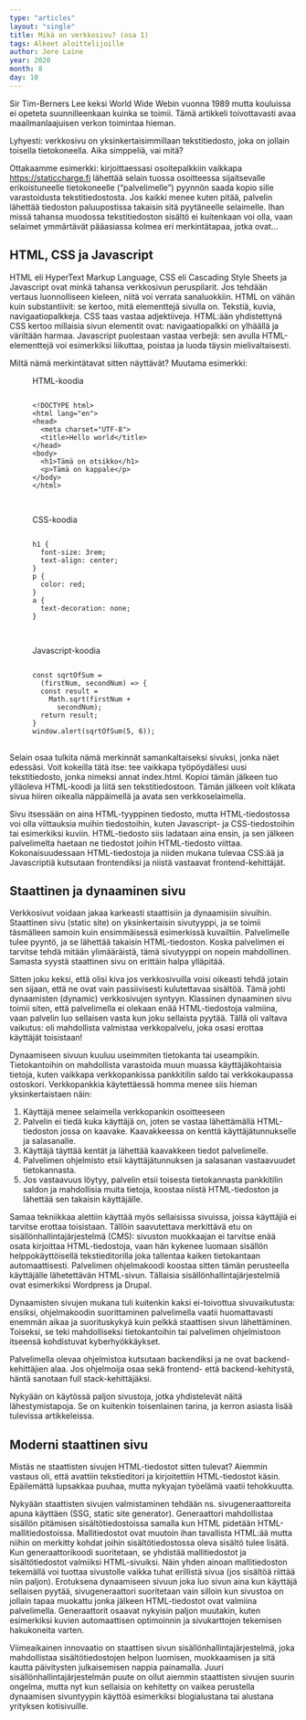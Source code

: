 ```yaml
---
type: "articles"
layout: "single"
title: Mikä on verkkosivu? (osa 1)
tags: Alkeet aloittelijoille
author: Jere Laine
year: 2020
month: 8
day: 10
---
```


Sir Tim-Berners Lee keksi World Wide Webin vuonna 1989 mutta kouluissa ei opeteta suunnilleenkaan kuinka se toimii. Tämä artikkeli toivottavasti avaa maailmanlaajuisen verkon toimintaa hieman.

Lyhyesti: verkkosivu on yksinkertaisimmillaan tekstitiedosto, joka on jollain toisella tietokoneella. Aika simppeliä, vai mitä?

Ottakaamme esimerkki: kirjoittaessasi osoitepalkkiin vaikkapa https://staticcharge.fi lähettää selain tuossa osoitteessa sijaitsevalle erikoistuneelle tietokoneelle (“palvelimelle”) pyynnön saada kopio sille varastoidusta tekstitiedostosta. Jos kaikki menee kuten pitää, palvelin lähettää tiedoston paluupostissa takaisin sitä pyytäneelle selaimelle. Ihan missä tahansa muodossa tekstitiedoston sisältö ei kuitenkaan voi olla, vaan selaimet ymmärtävät pääasiassa kolmea eri merkintätapaa, jotka ovat…

## HTML, CSS ja Javascript

HTML eli HyperText Markup Language, CSS eli Cascading Style Sheets ja Javascript ovat minkä tahansa verkkosivun peruspilarit. Jos tehdään vertaus luonnolliseen kieleen, niitä voi verrata sanaluokkiin. HTML on vähän kuin substantiivit: se kertoo, mitä elementtejä sivulla on. Tekstiä, kuvia, navigaatiopalkkeja. CSS taas vastaa adjektiiveja. HTML:ään yhdistettynä CSS kertoo millaisia sivun elementit ovat: navigaatiopalkki on ylhäällä ja väriltään harmaa. Javascript puolestaan vastaa verbejä: sen avulla HTML-elementtejä voi esimerkiksi liikuttaa, poistaa ja luoda täysin mielivaltaisesti.

Miltä nämä merkintätavat sitten näyttävät? Muutama esimerkki:

<div class="row">
<div class="col-md-4">
<figure>
<figcaption>HTML-koodia</figcaption>
<pre>
<code>
&lt;!DOCTYPE html&gt;
&lt;html lang="en"&gt;
&lt;head&gt;
  &lt;meta charset="UTF-8"&gt;
  &lt;title>Hello world&lt;/title&gt;
&lt;/head&gt;
&lt;body&gt;
  &lt;h1&gt;Tämä on otsikko&lt;/h1&gt;
  &lt;p&gt;Tämä on kappale&lt;/p&gt;
&lt;/body&gt;
&lt;/html&gt;

</code>
</pre>
</figure>
</div>
<div class="col-md-4">
<figure>
<figcaption>CSS-koodia</figcaption>
<pre>
<code>
h1 {
  font-size: 3rem;
  text-align: center;
}
p {
  color: red;
}
a {
  text-decoration: none;
}

</code> 
</pre>
</figure>
</div>
<div class="col-md-4">
<figure>
<figcaption>Javascript-koodia</figcaption>
<pre>
<code>
const sqrtOfSum =
  (firstNum, secondNum) => {
  const result =
    Math.sqrt(firstNum +
      secondNum);
  return result;
}
window.alert(sqrtOfSum(5, 6));
</code>
</pre>
</figure>
</div>
</div>

Selain osaa tulkita nämä merkinnät samankaltaiseksi sivuksi, jonka näet edessäsi. Voit kokeilla tätä itse: tee vaikkapa työpöydällesi uusi tekstitiedosto, jonka nimeksi annat index.html. Kopioi tämän jälkeen tuo ylläoleva HTML-koodi ja liitä sen tekstitiedostoon. Tämän jälkeen voit klikata sivua hiiren oikealla näppäimellä ja avata sen verkkoselaimella.

Sivu itsessään on aina HTML-tyyppinen tiedosto, mutta HTML-tiedostossa voi olla viittauksia muihin tiedostoihin, kuten Javascript- ja CSS-tiedostoihin tai esimerkiksi kuviin. HTML-tiedosto siis ladataan aina ensin, ja sen jälkeen palvelimelta haetaan ne tiedostot joihin HTML-tiedosto viittaa. Kokonaisuudessaan HTML-tiedostoja ja niiden mukana tulevaa CSS:ää ja Javascriptiä kutsutaan frontendiksi ja niistä vastaavat frontend-kehittäjät.

## Staattinen ja dynaaminen sivu

Verkkosivut voidaan jakaa karkeasti staattisiin ja dynaamisiin sivuihin. Staattinen sivu (static site) on yksinkertaisin sivutyyppi, ja se toimii täsmälleen samoin kuin ensimmäisessä esimerkissä kuvailtiin. Palvelimelle tulee pyyntö, ja se lähettää takaisin HTML-tiedoston. Koska palvelimen ei tarvitse tehdä mitään ylimääräistä, tämä sivutyyppi on nopein mahdollinen. Samasta syystä staattinen sivu on erittäin halpa ylläpitää.

Sitten joku keksi, että olisi kiva jos verkkosivuilla voisi oikeasti tehdä jotain sen sijaan, että ne ovat vain passiivisesti kulutettavaa sisältöä. Tämä johti dynaamisten (dynamic) verkkosivujen syntyyn. Klassinen dynaaminen sivu toimii siten, että palvelimella ei olekaan enää HTML-tiedostoja valmiina, vaan palvelin luo sellaisen vasta kun joku sellaista pyytää. Tällä oli valtava vaikutus: oli mahdollista valmistaa verkkopalvelu, joka osasi erottaa käyttäjät toisistaan!

Dynaamiseen sivuun kuuluu useimmiten tietokanta tai useampikin. Tietokantoihin on mahdollista varastoida muun muassa käyttäjäkohtaisia tietoja, kuten vaikkapa verkkopankissa pankkitilin saldo tai verkkokaupassa ostoskori. Verkkopankkia käytettäessä homma menee siis hieman yksinkertaistaen näin:

1. Käyttäjä menee selaimella verkkopankin osoitteeseen
2. Palvelin ei tiedä kuka käyttäjä on, joten se vastaa lähettämällä HTML-tiedoston jossa on kaavake. Kaavakkeessa on kenttä käyttäjätunnukselle ja salasanalle.
3. Käyttäjä täyttää kentät ja lähettää kaavakkeen tiedot palvelimelle.
4. Palvelimen ohjelmisto etsii käyttäjätunnuksen ja salasanan vastaavuudet tietokannasta.
5. Jos vastaavuus löytyy, palvelin etsii toisesta tietokannasta pankkitilin saldon ja mahdollisia muita tietoja, koostaa niistä HTML-tiedoston ja lähettää sen takaisin käyttäjälle.

Samaa tekniikkaa alettiin käyttää myös sellaisissa sivuissa, joissa käyttäjiä ei tarvitse erottaa toisistaan. Tällöin saavutettava merkittävä etu on sisällönhallintajärjestelmä (CMS): sivuston muokkaajan ei tarvitse enää osata kirjoittaa HTML-tiedostoja, vaan hän kykenee luomaan sisällön helppokäyttöisellä tekstieditorilla joka tallentaa kaiken tietokantaan automaattisesti. Palvelimen ohjelmakoodi koostaa sitten tämän perusteella käyttäjälle lähetettävän HTML-sivun. Tällaisia sisällönhallintajärjestelmiä ovat esimerkiksi Wordpress ja Drupal.

Dynaamisten sivujen mukana tuli kuitenkin kaksi ei-toivottua sivuvaikutusta: ensiksi, ohjelmakoodin suorittaminen palvelimella vaatii huomattavasti enemmän aikaa ja suorituskykyä kuin pelkkä staattisen sivun lähettäminen. Toiseksi, se teki mahdolliseksi tietokantoihin tai palvelimen ohjelmistoon itseensä kohdistuvat kyberhyökkäykset. 

Palvelimella olevaa ohjelmistoa kutsutaan backendiksi ja ne ovat backend-kehittäjien alaa. Jos ohjelmoija osaa sekä frontend- että backend-kehitystä, häntä sanotaan full stack-kehittäjäksi.

Nykyään on käytössä paljon sivustoja, jotka yhdistelevät näitä lähestymistapoja. Se on kuitenkin toisenlainen tarina, ja kerron asiasta lisää tulevissa artikkeleissa.

## Moderni staattinen sivu

Mistäs ne staattisten sivujen HTML-tiedostot sitten tulevat? Aiemmin vastaus oli, että avattiin tekstieditori ja kirjoitettiin HTML-tiedostot käsin. Epäilemättä lupsakkaa puuhaa, mutta nykyajan työelämä vaatii tehokkuutta.

Nykyään staattisten sivujen valmistaminen tehdään ns. sivugeneraattoreita apuna käyttäen (SSG, static site generator). Generaattori mahdollistaa sisällön pitämisen sisältötiedostoissa samalla kun HTML pidetään HTML-mallitiedostoissa. Mallitiedostot ovat muutoin ihan tavallista HTML:ää mutta niihin on merkitty kohdat joihin sisältötiedostossa oleva sisältö tulee lisätä. Kun generaattorikoodi suoritetaan, se yhdistää mallitiedostot ja sisältötiedostot valmiiksi HTML-sivuiksi. Näin yhden ainoan mallitiedoston tekemällä voi tuottaa sivustolle vaikka tuhat erillistä sivua (jos sisältöä riittää niin paljon). Erotuksena dynaamiseen sivuun joka luo sivun aina kun käyttäjä sellaisen pyytää, sivugeneraattori suoritetaan vain silloin kun sivustoa on jollain tapaa muokattu jonka jälkeen HTML-tiedostot ovat valmiina palvelimella. Generaattorit osaavat nykyisin paljon muutakin, kuten esimerkiksi kuvien automaattisen optimoinnin ja sivukarttojen tekemisen hakukoneita varten.

Viimeaikainen innovaatio on staattisen sivun sisällönhallintajärjestelmä, joka mahdollistaa sisältötiedostojen helpon luomisen, muokkaamisen ja sitä kautta päivitysten julkaisemisen nappia painamalla. Juuri sisällönhallintajärjestelmän puute on ollut aiemmin staattisten sivujen suurin ongelma, mutta nyt kun sellaisia on kehitetty on vaikea perustella dynaamisen sivuntyypin käyttöä esimerkiksi blogialustana tai alustana yrityksen kotisivuille.